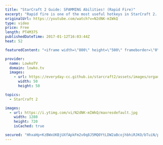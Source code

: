 ```yaml
---
title: "StarCraft 2 Guide: SPAMMING Abilities! (Rapid Fire)"
excerpt: "Rapid fire is one of the most useful hotkeys in StarCraft 2. Subscribe for more videos: http://lowko.tv/youtube Hotkey & Control Groups guide: https://goo.gl/u1zJjv  In this video I explain how to enable rapid fire, and spam abilities in StarCraft 2. The uses for this are very obvious once you start"
originalUrl: https://youtube.com/watch?v=N2dNK-mIWkQ
type: video
price: Free
length: PT4M37S
publishedDateTime: 2017-01-12T16:03:44Z
heat: 52

featuredContent: "<iframe width=\"800\" height=\"500\" frameborder=\"0\" src=\"https://www.youtube.com/embed/N2dNK-mIWkQ\" allow=\"accelerometer; autoplay; encrypted-media; gyroscope; picture-in-picture\" allowfullscreen></iframe>"

provider:
  name: LowkoTV
  domain: lowko.tv
  images:
    - url: https://everyday-cc.github.io/starcraft2/assets/images/organizations/lowko.tv-50x50.jpg
      width: 50
      height: 50

topics:
  - StarCraft 2

images:
  - url: https://i.ytimg.com/vi/N2dNK-mIWkQ/maxresdefault.jpg
    width: 1280
    height: 720
    isCached: true

secured: "HhxaHp+KzBWxUKBjUXfApkFm2v0q8J5MQ0YtLDW2aBcojhbhiRJKO/bTuiN/pNvDOAyOZhMdR+LDQt0D19DVdCC7GOpWezDQrXptyxzk8oLB3U6JqCV2l1bada7Sywc0F9glLumPJo6eaQLlJKWELFG1uwCVEJs24qsQUHeeWDs+kGKZMfy/id8s+JzAk894y1IfsJUGHWp9Z4iE4j9q6xAEbnxqhqtkzdsziwPIG5zqepGvotb+t+GEC0sou8Tc1KcdN/VF+Ge9kFXKlaUSOyv+g5Dzp3+OmwZ3Nus4rfNHJ7sJm5mzerZqN0fcrwxcmWy8uNoiP85fXiTGhH+Lm1x1tni10J5KxtmUyOSbu2oYUnkJaIyV5hwUXPiVcGeFBgt+QUK9fSR2U9WgMchMZ97YKCNJORhgTVXQ2zsWA4LYC5mKei1K2+QIGbyqDyXg;Ll20wEtIW3BwacbT303uyA=="
---
```


